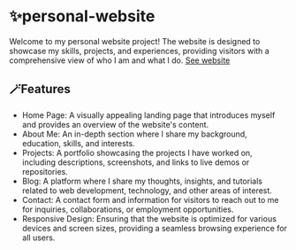 # ✨personal-website

Welcome to my personal website project! The website is designed to showcase my skills, projects, and experiences, providing visitors with a comprehensive view of who I am and what I do.
<a href='https://ramineslami.pythonanywhere.com/'>See website</a>


## 🪄Features

   - Home Page: A visually appealing landing page that introduces myself and provides an overview of the website's content.
   - About Me: An in-depth section where I share my background, education, skills, and interests.
   - Projects: A portfolio showcasing the projects I have worked on, including descriptions, screenshots, and links to live demos or repositories.
   - Blog: A platform where I share my thoughts, insights, and tutorials related to web development, technology, and other areas of interest.
   - Contact: A contact form and information for visitors to reach out to me for inquiries, collaborations, or employment opportunities.
   - Responsive Design: Ensuring that the website is optimized for various devices and screen sizes, providing a seamless browsing experience for all users.

